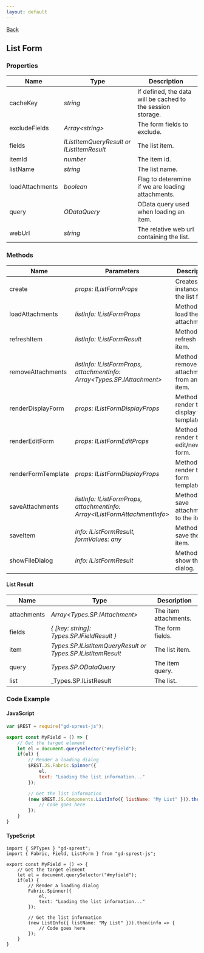 ```yaml
---
layout: default
---
```

[Back](/js/components)
## List Form
### Properties

| Name | Type | Description |
| --- | --- | --- |
| cacheKey | _string_ | If defined, the data will be cached to the session storage. |
| excludeFields | _Array&lt;string&gt;_ | The form fields to exclude. |
| fields | _IListItemQueryResult or IListItemResult_ | The list item. |
| itemId | _number_ | The item id. |
| listName | _string_ | The list name. |
| loadAttachments | _boolean_ | Flag to deteremine if we are loading attachments. |
| query | _ODataQuery_ | OData query used when loading an item. |
| webUrl | _string_ | The relative web url containing the list. |

### Methods

| Name | Parameters | Description |
| --- | --- | --- |
| create | _props: IListFormProps_ | Creates an instance of the list form. |
| loadAttachments | _listInfo: IListFormProps_ | Method to load the item attachments. |
| refreshItem | _listInfo: IListFormResult_ | Method to refresh the item. |
| removeAttachments | _listInfo: IListFormProps, attachmentInfo: Array&lt;Types.SP.IAttachment&gt;_ | Method to remove attachments from an item. |
| renderDisplayForm | _props: IListFormDisplayProps_ | Method to render the display form template. |
| renderEditForm | _props: IListFormEditProps_ | Method to render the edit/new form. |
| renderFormTemplate | _props: IListFormDisplayProps_ | Method to render the form template. |
| saveAttachments | _listInfo: IListFormProps, attachmentInfo: Array&lt;IListFormAttachmentInfo&gt;_ | Method to save attachments to the item. |
| saveItem | _info: IListFormResult, formValues: any_ | Method to save the item. |
| showFileDialog | _info: IListFormResult_ | Method to show the file dialog. |

#### List Result

| Name | Type | Description |
| --- | --- | --- |
| attachments | _Array&lt;Types.SP.IAttachment&gt;_ | The item attachments. |
| fields | _{ [key: string]: Types.SP.IFieldResult }_ | The form fields. |
| item | _Types.SP.IListItemQueryResult or Types.SP.IListItemResult_ | The list item. |
| query | _Types.SP.ODataQuery_ | The item query. |
| list | _Types.SP.IListResult | The list. |

### Code Example
#### JavaScript
```js
var $REST = require("gd-sprest-js");

export const MyField = () => {
    // Get the target element
    let el = document.querySelector("#myfield");
    if(el) {
        // Render a loading dialog
        $REST.JS.Fabric.Spinner({
            el,
            text: "Loading the list information..."
        });

        // Get the list information
        (new $REST.JS.Components.ListInfo({ listName: "My List" })).then(info => {
            // Code goes here
        });
    }
}
```
#### TypeScript
```tsx
import { SPTypes } "gd-sprest";
import { Fabric, Field, ListForm } from "gd-sprest-js";

export const MyField = () => {
    // Get the target element
    let el = document.querySelector("#myfield");
    if(el) {
        // Render a loading dialog
        Fabric.Spinner({
            el,
            text: "Loading the list information..."
        });

        // Get the list information
        (new ListInfo({ listName: "My List" })).then(info => {
            // Code goes here
        });
    }
}
```